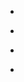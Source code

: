 
- [](/2017/02/831706366993526784/)

- [](/2015/01/551199005216997376/)

- [](/2012/06/213743427093934080/)

- [](/2012/06/213626472764682240/)
